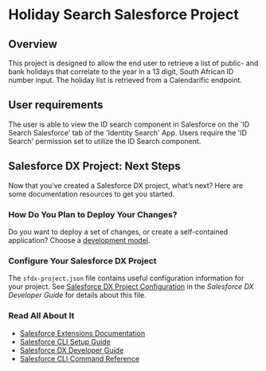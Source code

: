 # Holiday Search Salesforce Project

## Overview

This project is designed to allow the end user to retrieve a list of public- and bank holidays that correlate to the
year in a 13 digit, South African ID number input. The holiday list is retrieved from a Calendarific endpoint.

## User requirements

The user is able to view the ID search component in Salesforce on the 'ID Search Salesforce' tab of the
'Identity Search' App. Users require the 'ID Search' permission set to utilize the ID Search component.

## Salesforce DX Project: Next Steps

Now that you’ve created a Salesforce DX project, what’s next? Here are some documentation resources to get you started.

### How Do You Plan to Deploy Your Changes?

Do you want to deploy a set of changes, or create a self-contained application? Choose a [development model](https://developer.salesforce.com/tools/vscode/en/user-guide/development-models).

### Configure Your Salesforce DX Project

The `sfdx-project.json` file contains useful configuration information for your project. See [Salesforce DX Project Configuration](https://developer.salesforce.com/docs/atlas.en-us.sfdx_dev.meta/sfdx_dev/sfdx_dev_ws_config.htm) in the _Salesforce DX Developer Guide_ for details about this file.

### Read All About It

- [Salesforce Extensions Documentation](https://developer.salesforce.com/tools/vscode/)
- [Salesforce CLI Setup Guide](https://developer.salesforce.com/docs/atlas.en-us.sfdx_setup.meta/sfdx_setup/sfdx_setup_intro.htm)
- [Salesforce DX Developer Guide](https://developer.salesforce.com/docs/atlas.en-us.sfdx_dev.meta/sfdx_dev/sfdx_dev_intro.htm)
- [Salesforce CLI Command Reference](https://developer.salesforce.com/docs/atlas.en-us.sfdx_cli_reference.meta/sfdx_cli_reference/cli_reference.htm)
